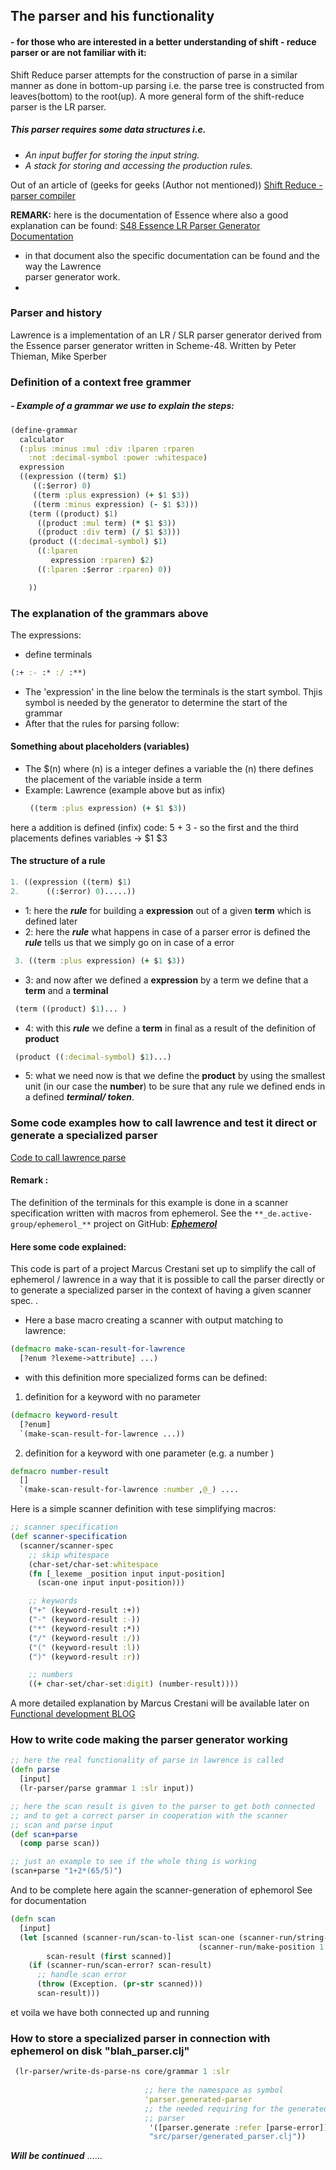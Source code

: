## The parser and his functionality
 
#### - for those who are interested in a better understanding of shift - reduce parser or are not familiar with it:

Shift Reduce parser attempts for the construction of parse in a 
similar manner as done in bottom-up parsing i.e. the parse tree is 
constructed from leaves(bottom) to the root(up). 
A more general form of the shift-reduce parser is the LR parser.

##### This parser requires some data structures i.e.

- _An input buffer for storing the input string._
- _A stack for storing and accessing the production rules._

Out of an article of (geeks for geeks (Author not mentioned))
[Shift Reduce - parser compiler](https://www.geeksforgeeks.org/shift-reduce-parser-compiler/)

**REMARK:** here is the documentation of Essence where also a good explanation can be found:
 [S48 Essence LR Parser Generator Documentation](https://www.s48.org/essence/doc/html/essence.html)

- in that document also the specific documentation can be found and the way the Lawrence  
  parser generator work.
- 
### Parser and history

Lawrence is a implementation of an 
LR / SLR parser generator derived from the 
Essence parser generator written in Scheme-48.
Written by Peter Thieman, Mike Sperber

### Definition of a context free grammer

##### - Example of a grammar we use to explain the steps:

```clojure
(define-grammar
  calculator
  (:plus :minus :mul :div :lparen :rparen
    :not :decimal-symbol :power :whitespace)
  expression
  ((expression ((term) $1)
     ((:$error) 0)
     ((term :plus expression) (+ $1 $3))
     ((term :minus expression) (- $1 $3)))
    (term ((product) $1)
      ((product :mul term) (* $1 $3))
      ((product :div term) (/ $1 $3)))
    (product ((:decimal-symbol) $1)
      ((:lparen
         expression :rparen) $2)
      ((:lparen :$error :rparen) 0))

    ))
```

### The explanation of the grammars above

The expressions:

- define terminals
```clojure 
(:+ :- :* :/ :**)
```


- The 'expression' in the line below the terminals 
is the start symbol. Thjis symbol is needed by the generator to determine the start of the grammar
- After that the rules for parsing follow:

#### Something about placeholders (variables)
- The $(n) where (n) is a integer defines a variable the (n) there defines the placement of the variable inside a term
- Example:
Lawrence (example above but as infix)
  ```clojure
   ((term :plus expression) (+ $1 $3))
  ```
here a addition is defined (infix) code: 5 + 3 - so the first and the third placements defines variables -> $1 $3
#### The structure of a rule

```clojure
1. ((expression ((term) $1) 
2.      ((:$error) 0).....))
```
- 1: here the **_rule_** for building a **expression** out of a given **term** which is defined later
- 2: here the **_rule_** what happens in case of a parser error is defined the **_rule_** tells us that we simply go on in case of a error


 ```clojure
  3. ((term :plus expression) (+ $1 $3)) 
  ```
- 3: and now after we defined a **expression** by a term we define that a **term** and a **terminal**  

```clojure
 (term ((product) $1)... )
```

- 4: with this **_rule_** we define a **term** in final as a result of the definition of **product**
```clojure
 (product ((:decimal-symbol) $1)...)
```

- 5: what we need now is that we define the **product** by using the smallest unit 
(in our case the **number**) to be sure that
any rule we defined ends in a defined **_terminal/ token_**.

### Some code examples how to call lawrence and test it direct or generate a specialized parser
[Code to call lawrence parse](https://github.com/cresh/parser/tree/main)

#### **Remark :** 
The definition of the terminals for this example is done in a scanner specification
written with macros from ephemerol. See the `**_de.active-group/ephemerol_**` project
on GitHub: [**_Ephemerol_**](https://github.com/active-group/ephemerol)

#### Here some code explained:
This code is part of a project Marcus Crestani set up to simplify the call of ephemerol / lawrence in a way 
that it is possible to call the parser directly or to generate a specialized parser in
the context of having a given scanner spec. .

- Here a base macro creating a scanner with output matching to lawrence:
```clojure
(defmacro make-scan-result-for-lawrence
  [?enum ?lexeme->attribute] ...)
```

- with this definition more specialized forms can be defined:

1. definition for a keyword with no parameter

```clojure
(defmacro keyword-result
  [?enum]
  `(make-scan-result-for-lawrence ...)) 
```

2. definition for a keyword with one parameter (e.g. a number )

```clojure
defmacro number-result
  []
  `(make-scan-result-for-lawrence :number ,@_) .... 
```

Here is a simple scanner definition with tese simplifying macros:

```clojure
;; scanner specification
(def scanner-specification
  (scanner/scanner-spec
    ;; skip whitespace
    (char-set/char-set:whitespace
    (fn [_lexeme _position input input-position]
      (scan-one input input-position)))

    ;; keywords
    ("+" (keyword-result :+))
    ("-" (keyword-result :-))
    ("*" (keyword-result :*))
    ("/" (keyword-result :/))
    ("(" (keyword-result :l))
    (")" (keyword-result :r))

    ;; numbers
    ((+ char-set/char-set:digit) (number-result))))

```

A more detailed explanation by Marcus Crestani will be available later on 
[Functional development BLOG](https://funktionale-programmierung.de)

### How to write code making the parser generator working

```clojure
;; here the real functionality of parse in lawrence is called
(defn parse
  [input]
  (lr-parser/parse grammar 1 :slr input))

;; here the scan result is given to the parser to get both connected 
;; and to get a correct parser in cooperation with the scanner
;; scan and parse input
(def scan+parse
  (comp parse scan))

;; just an example to see if the whole thing is working
(scan+parse "1+2*(65/5)")
```

And to be complete here again the scanner-generation of ephemorol
See []() for documentation

```clojure
(defn scan
  [input]
  (let [scanned (scanner-run/scan-to-list scan-one (scanner-run/string->list input)
                                          (scanner-run/make-position 1 0))
        scan-result (first scanned)]
    (if (scanner-run/scan-error? scan-result)
      ;; handle scan error
      (throw (Exception. (pr-str scanned)))
      scan-result)))

```

et voila we have both connected up and running

### How to store a specialized parser in connection with ephemerol on disk "blah_parser.clj"

```clojure
 (lr-parser/write-ds-parse-ns core/grammar 1 :slr
                              
                              ;; here the namespace as symbol
                              'parser.generated-parser
                              ;; the needed requiring for the generated specialized 
                              ;; parser 
                               '([parser.generate :refer [parse-error]])
                               "src/parser/generated_parser.clj"))
```


**_Will be continued_** ......

